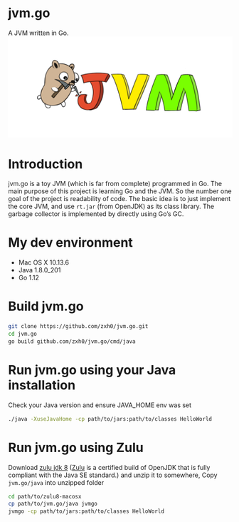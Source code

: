 # jvm.go
A JVM written in Go.
![jvm.go Logo](logo/jvmgo.png)

# Introduction
jvm.go is a toy JVM (which is far from complete) programmed in Go. The main purpose of this project is learning Go and the JVM. So the number one goal of the project is readability of code. The basic idea is to just implement the core JVM, and use `rt.jar` (from OpenJDK) as its class library. The garbage collector is implemented by directly using Go’s GC. 

# My dev environment
  * Mac OS X 10.13.6
  * Java 1.8.0_201
  * Go 1.12

# Build jvm.go
```sh
git clone https://github.com/zxh0/jvm.go.git
cd jvm.go
go build github.com/zxh0/jvm.go/cmd/java
```

# Run jvm.go using your Java installation
Check your Java version and ensure JAVA_HOME env was set
```sh
./java -XuseJavaHome -cp path/to/jars:path/to/classes HelloWorld
```

# Run jvm.go using Zulu
Download [zulu jdk 8](http://www.azulsystems.com/products/zulu/downloads#mac) ([Zulu](http://www.azulsystems.com/products/zulu) is a certified build of OpenJDK that is fully compliant with the Java SE standard.) and unzip it to somewhere, Copy `jvm.go/java` into unzipped folder 
```sh
cd path/to/zulu8-macosx
cp path/to/jvm.go/java jvmgo
jvmgo -cp path/to/jars:path/to/classes HelloWorld
```


